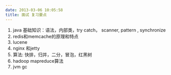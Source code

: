 ```yaml
---
date: 2013-03-06 10:05:58
title: 面试 复习要点
---
```



 1. java 基础知识：语法，内部类，try catch， scanner, pattern , synchronize
 2. redis和memcache的原理和特点
 3. lucene
 4. nginx 和jetty
 5. 算法: 快排，归并，二分，冒泡，红黑树
 6. hadoop mapreduce算法
 7. jvm gc